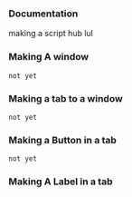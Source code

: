 ### Documentation
making a script hub lul
### Making A window
`not yet`
### Making a tab to a window
`not yet`
### Making a Button in a tab
`not yet`
###  Making A Label in a tab
